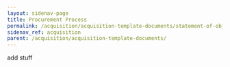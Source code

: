 ```yaml
---
layout: sidenav-page
title: Procurement Process
permalink: /acquisition/acquisition-template-documents/statement-of-objectives/
sidenav_ref: acquisition
parent: /acquisition/acquisition-template-documents/
---
```


add stuff
